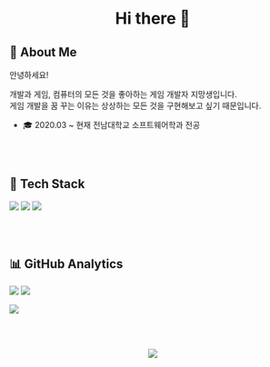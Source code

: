 <h1 align="center">Hi there 👋</h1>

## 💬 About Me

안녕하세요!

개발과 게임, 컴퓨터의 모든 것을 좋아하는 게임 개발자 지망생입니다. <br>
게임 개발을 꿈 꾸는 이유는 상상하는 모든 것을 구현해보고 싶기 때문입니다. <br>

- 🎓 2020.03 ~ 현재 전남대학교 소프트웨어학과 전공    

<br><br>

## 🧰 Tech Stack

<p>
  <img src="https://img.shields.io/badge/C-A8B9CC?style=flat-square&logo=C&logoColor=white"/>
  <img src="https://img.shields.io/badge/C++-00599C?style=flat-square&logo=C%2B%2B&logoColor=white"/>
  <img src="https://img.shields.io/badge/UnrealEngine-313131?style=flat-square&logo=unrealengine&logoColor=white"/>
</p>

<br><br>

## 📊 GitHub Analytics

<p>
  <img src="https://github-readme-stats.vercel.app/api?username=kimkyungjae1112&show_icons=true&theme=github_dark&hide_title=true&count_private=true&hide=contribs" />
  <img src="https://github-readme-stats.vercel.app/api/top-langs/?username=kimkyungjae1112&layout=compact&theme=github_dark" />
</p>

<p>
  <img src="https://github-readme-streak-stats.herokuapp.com/?user=kimkyungjae1112&theme=github-dark" />
</p>

<br><br>

<!-- 방문자 수 히트 카운터 -->
<p align="center">
  <img src="https://hits.seeyoufarm.com/api/count/incr/badge.svg?url=https://github.com/kimkyungjae1112&count_bg=%2379C83D&title_bg=%23555555&icon=github.svg&icon_color=%23E7E7E7&title=visits&edge_flat=false"/>
</p>
